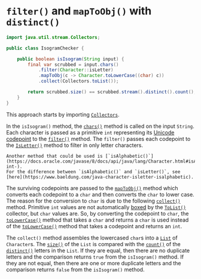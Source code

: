 # `filter()` and `mapToObj()` with `distinct()`


```java
import java.util.stream.Collectors;

public class IsogramChecker {

    public boolean isIsogram(String input) {
        final var scrubbed = input.chars()
            .filter(Character::isLetter)
            .mapToObj(c -> Character.toLowerCase((char) c))
            .collect(Collectors.toList());

        return scrubbed.size() == scrubbed.stream().distinct().count();
    }
}
```

This approach starts by importing [`Collectors`][collectors].

In the `isIsogram()` method, the [`chars()`][chars] method is called on the input `String`.
Each character is passed as a primitive `int` representing its [Unicode codepoint][char] to the [`filter()`][filter] method.
The `filter()` passes each codepoint to the [`IsLetter()`][isletter-codepoint] method to filter in only letter characters.

```exercism/note
Another method that could be used is [`isAlphabetic()`](https://docs.oracle.com/javase/8/docs/api/java/lang/Character.html#isAlphabetic-int-).
For the difference between `isAlphabetic()` and `isLetter()`, see [here](https://www.baeldung.com/java-character-isletter-isalphabetic).
```

The surviving codepoints are passed to the [`mapToObj()`][maptoobj] method which converts each codepoint to a `char` and then
converts the `char` to lower case.
The reason for the conversion to `char` is due to the following [`collect()`][collect] method.
Primitive `int` values are not automatically [boxed][boxed] by the [`ToList()`][tolist] collector, but `char` values are.
So, by converting the codepoint to `char`,  the [`toLowerCase()`][tolowercase-char] method that takes a `char`
and returns a `char` is used instead of the [`toLowerCase()`][tolowercase-codepoint] method that takes a codepoint
and returns an `int`.

The `collect()` method assembles the lowercased `char`s into a [`List`][list] of `Character`s.
The [`size()`][size] of the `List` is compared with the [`count()`][count] of the [`distinct()`][distinct] letters in the `List`.
If they are equal, then there are no duplicate letters and the comparison returns `true` from the `isIsogram()` method.
If they are not equal, then there are one or more duplicate letters and the comparison returns `false` from the `isIsogram()` method.

[collectors]: https://docs.oracle.com/javase/8/docs/api/java/util/stream/Collectors.html
[chars]: https://docs.oracle.com/en/java/javase/11/docs/api/java.base/java/lang/String.html#chars()
[filter]: https://docs.oracle.com/javase/8/docs/api/java/util/stream/IntStream.html#filter-java.util.function.IntPredicate-
[isletter-codepoint]: https://docs.oracle.com/javase/8/docs/api/java/lang/Character.html#isLetter-int-
[maptoobj]: https://docs.oracle.com/javase/8/docs/api/java/util/stream/IntStream.html#mapToObj-java.util.function.IntFunction-
[char]: https://docs.oracle.com/javase/8/docs/api/java/lang/Character.html
[boxed]: https://docs.oracle.com/javase/8/docs/api/java/util/stream/IntStream.html#boxed--
[collect]: https://docs.oracle.com/javase/8/docs/api/java/util/stream/Stream.html#collect-java.util.stream.Collector-
[tolist]: https://docs.oracle.com/javase/8/docs/api/java/util/stream/Collectors.html#toList--
[tolowercase-codepoint]: https://docs.oracle.com/javase/8/docs/api/java/lang/Character.html#toLowerCase-int-
[tolowercase-char]: https://docs.oracle.com/javase/8/docs/api/java/lang/Character.html#toLowerCase-char-
[list]: https://docs.oracle.com/javase/8/docs/api/java/util/List.html
[size]: https://docs.oracle.com/javase/8/docs/api/java/util/List.html#size--
[distinct]: https://docs.oracle.com/javase/8/docs/api/java/util/stream/IntStream.html#distinct--
[count]: https://docs.oracle.com/javase/8/docs/api/java/util/stream/IntStream.html#count--
